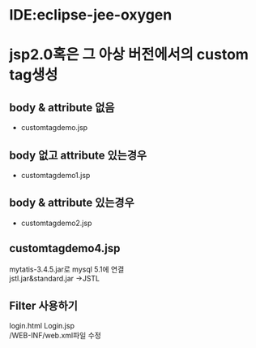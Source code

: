 IDE:eclipse-jee-oxygen
===============

# jsp2.0혹은 그 아상 버전에서의 custom tag생성

## body & attribute 없음
- customtagdemo.jsp

## body 없고  attribute 있는경우
- customtagdemo1.jsp

## body &  attribute 있는경우
- customtagdemo2.jsp



## customtagdemo4.jsp<br/>
mytatis-3.4.5.jar로  mysql 5.1에 연결 <br/>
jstl.jar&standard.jar ->JSTL<br/>


## Filter 사용하기<br/>
login.html  Login.jsp <br/>
/WEB-INF/web.xml파일 수정<br/>

